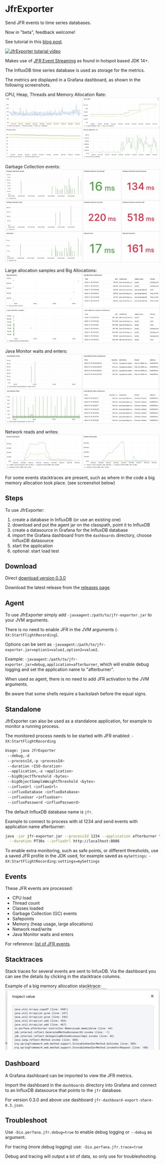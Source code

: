 # JfrExporter

Send JFR events to time series databases.

Now in "beta", feedback welcome!

See tutorial in this [blog post](https://perfana.io/continuous-deep-dive-with-jfr-events/).

[![JfrExporter tutarial video](https://img.youtube.com/vi/rAq2Xo-VoVc/0.jpg)](https://www.youtube.com/watch?v=rAq2Xo-VoVc)

Makes use of [JFR Event Streaming](https://openjdk.org/jeps/349) as found in hotspot based JDK 14+.

The InfluxDB time series database is used as storage for the metrics.

The metrics are displayed in a Grafana dashboard, as shown in the following screenshots.

CPU, Heap, Threads and Memory Allocation Rate:
![dashboard overview 1](images/dashboard-6.jpg)

Garbage Collection events:
![dashboard overview 2](images/dashboard-8.jpg)

Large allocation samples and Big Allocations:
![dashboard overview 3](images/dashboard-7.jpg)

Java Monitor waits and enters:
![dashboard overview 4](images/dashboard-4.jpg)

Network reads and writes:
![dashboard overview 5](images/dashboard-5.jpg)

For some events stacktraces are present, such as where in the code a big memory allocation took place.
(see screenshot below)

## Steps

To use JfrExporter:

1. create a database in InfluxDB (or use an existing one)
2. download and put the agent jar on the classpath, point it to InfluxDB
3. create a datasource in Grafana for the InfluxDB database
4. import the Grafana dashboard from the `dashboards` directory, choose InfluxDB datasource
5. start the application
6. optional: start load test

## Download

Direct [download version 0.3.0](https://github.com/perfana/jfr-exporter/releases/download/0.3.0/jfr-exporter-0.3.0.jar)

Download the latest release from the [releases page](https://github.com/perfana/jfr-exporter/releases).

## Agent

To use JfrExporter simply add `-javaagent:/path/to/jfr-exporter.jar` to your JVM arguments.

There is no need to enable JFR in the JVM arguments (`-XX:StartFlightRecording`).

Options can be sent as `-javaagent:/path/to/jfr-exporter.jar=option1=value1,option2=value2`.

Example: `-javaagent:/path/to/jfr-exporter.jar=debug,application=afterburner`, which will enable
debug logging and set the application name to "afterburner".

When used as agent, there is no need to add JFR activation to the JVM arguments.

Be aware that some shells require a backslash before the equal signs.

## Standalone

JfrExporter can also be used as a standalone application, for example to monitor a running process.

The monitored process needs to be started with JFR enabled: `-XX:StartFlightRecording`

```bash
Usage: java JfrExporter 
 --debug,-d 
 --processId,-p <processId> 
 --duration <ISO-duration> 
 --application,-a <application>
 --bigObjectThreshold <bytes>
 --bigObjectSampleWeightThreshold <bytes>
 --influxUrl <influxUrl> 
 --influxDatabase <influxDatabase>
 --influxUser <influxUser> 
 --influxPassword <influxPassword>
```

The default InfluxDB database name is `jfr`.

Example to connect to process with id 1234 and send events with application name afterburner:
```bash
java -jar jfr-exporter.jar --processId 1234 --application afterburner \
  --duration PT30s --influxUrl http://localhost:8086
```

To enable extra monitoring, such as safe points, or different thresholds, 
use a saved JFR profile in the JDK used, for example saved as `mySettings`: `-XX:StartFlightRecording:settings=mySettings`

## Events

These JFR events are processed: 
* CPU load
* Thread count
* Classes loaded
* Garbage Collection (GC) events
* Safepoints
* Memory (heap usage, large allocations)
* Network read/write
* Java Monitor waits and enters

For reference: [list of JFR events](https://bestsolution-at.github.io/jfr-doc/index.html).

## Stacktraces

Stack traces for several events are sent to InfuxDB.
Via the dashboard you can see the details by clicking in the stacktrace columns.

Example of a big memory allocation stacktrace:
![stacktrace example 1](images/stacktrace-2.jpg)

## Dashboard

A Grafana dashboard can be imported to view the JFR metrics.

Import the dashboard in the `dashboards` directory into Grafana and
connect to an InfluxDB datasource that points to the `jfr` database.

For version 0.3.0 and above use dashboard `jfr-dashboard-export-share-0.3.json`.

## Troubleshoot

Use `-Dio.perfana.jfr.debug=true` to enable debug logging or `--debug` as argument.

For tracing (more debug logging) use: `-Dio.perfana.jfr.trace=true`

Debug and tracing will output a lot of data, so only use for troubleshooting.
